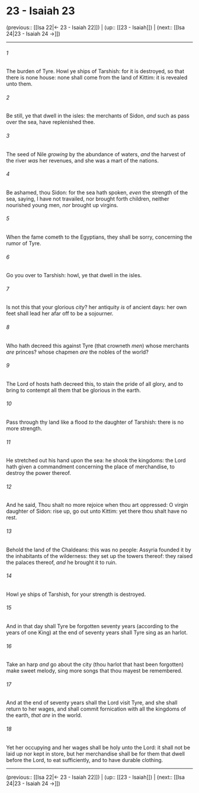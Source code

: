 # 23 - Isaiah 23

(previous:: [[Isa 22|← 23 - Isaiah 22]]) | (up:: [[23 - Isaiah]]) | (next:: [[Isa 24|23 - Isaiah 24 →]])

***


###### 1 
The burden of Tyre. Howl ye ships of Tarshish: for it is destroyed, so that there is none house: none shall come from the land of Kittim: it is revealed unto them. 

###### 2 
Be still, ye that dwell in the isles: the merchants of Sidon, _and_ such as pass over the sea, have replenished thee. 

###### 3 
The seed of Nile _growing_ by the abundance of waters, _and_ the harvest of the river _was_ her revenues, and she was a mart of the nations. 

###### 4 
Be ashamed, thou Sidon: for the sea hath spoken, _even_ the strength of the sea, saying, I have not travailed, nor brought forth children, neither nourished young men, _nor_ brought up virgins. 

###### 5 
When the fame cometh to the Egyptians, they shall be sorry, concerning the rumor of Tyre. 

###### 6 
Go you over to Tarshish: howl, ye that dwell in the isles. 

###### 7 
Is not this that your glorious _city_? her antiquity _is_ of ancient days: her own feet shall lead her afar off to be a sojourner. 

###### 8 
Who hath decreed this against Tyre (that crowneth _men_) whose merchants _are_ princes? whose chapmen _are_ the nobles of the world? 

###### 9 
The Lord of hosts hath decreed this, to stain the pride of all glory, and to bring to contempt all them that be glorious in the earth. 

###### 10 
Pass through thy land like a flood _to_ the daughter of Tarshish: there is no more strength. 

###### 11 
He stretched out his hand upon the sea: he shook the kingdoms: the Lord hath given a commandment concerning the place of merchandise, to destroy the power thereof. 

###### 12 
And he said, Thou shalt no more rejoice when thou art oppressed: O virgin daughter of Sidon: rise up, go out unto Kittim: yet there thou shalt have no rest. 

###### 13 
Behold the land of the Chaldeans: this was no people: Assyria founded it by the inhabitants of the wilderness: they set up the towers thereof: they raised the palaces thereof, _and_ he brought it to ruin. 

###### 14 
Howl ye ships of Tarshish, for your strength is destroyed. 

###### 15 
And in that day shall Tyre be forgotten seventy years (according to the years of one King) at the end of seventy years shall Tyre sing as an harlot. 

###### 16 
Take an harp _and_ go about the city (thou harlot that hast been forgotten) make sweet melody, sing more songs that thou mayest be remembered. 

###### 17 
And at the end of seventy years shall the Lord visit Tyre, and she shall return to her wages, and shall commit fornication with all the kingdoms of the earth, _that are_ in the world. 

###### 18 
Yet her occupying and her wages shall be holy unto the Lord: it shall not be laid up nor kept in store, but her merchandise shall be for them that dwell before the Lord, to eat sufficiently, and to have durable clothing.

***

(previous:: [[Isa 22|← 23 - Isaiah 22]]) | (up:: [[23 - Isaiah]]) | (next:: [[Isa 24|23 - Isaiah 24 →]])
